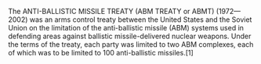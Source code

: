 The ANTI-BALLISTIC MISSILE TREATY (ABM TREATY or ABMT) (1972—2002) was an arms control treaty between the United States and the Soviet Union on the limitation of the anti-ballistic missile (ABM) systems used in defending areas against ballistic missile-delivered nuclear weapons. Under the terms of the treaty, each party was limited to two ABM complexes, each of which was to be limited to 100 anti-ballistic missiles.[1]
